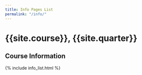 ```yaml
---
title: Info Pages List
permalink: "/info/"
---
```


# {{site.course}}, {{site.quarter}}

## Course Information

{% include info_list.html %}


